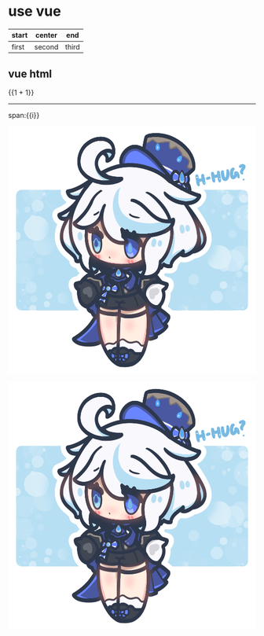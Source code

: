 # use vue

|start|center|end|
|---|---|---|
|first|second|third|

## vue html
{{1 + 1}}
<hr>
<span v-for="i in 3">span:{{i}}</span>

![fu_fu](../.vuepress/public/images/this-bubble.png)

![fu__fu](/images/this-bubble.png)